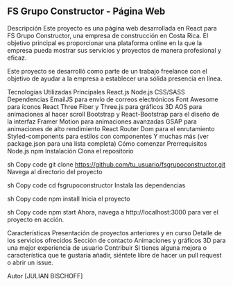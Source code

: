 ## FS Grupo Constructor - Página Web
Descripción
Este proyecto es una página web desarrollada en React para FS Grupo Constructor, una empresa de construcción en Costa Rica. El objetivo principal es proporcionar una plataforma online en la que la empresa pueda mostrar sus servicios y proyectos de manera profesional y eficaz.

Este proyecto se desarrolló como parte de un trabajo freelance con el objetivo de ayudar a la empresa a establecer una sólida presencia en línea.

Tecnologías Utilizadas
Principales
React.js
Node.js
CSS/SASS
Dependencias
EmailJS para envío de correos electrónicos
Font Awesome para íconos
React Three Fiber y Three.js para gráficos 3D
AOS para animaciones al hacer scroll
Bootstrap y React-Bootstrap para el diseño de la interfaz
Framer Motion para animaciones avanzadas
GSAP para animaciones de alto rendimiento
React Router Dom para el enrutamiento
Styled-components para estilos con componentes
Y muchas más (ver package.json para una lista completa)
Cómo comenzar
Prerrequisitos
Node.js
npm
Instalación
Clona el repositorio

sh
Copy code
git clone https://github.com/tu_usuario/fsgrupoconstructor.git
Navega al directorio del proyecto

sh
Copy code
cd fsgrupoconstructor
Instala las dependencias

sh
Copy code
npm install
Inicia el proyecto

sh
Copy code
npm start
Ahora, navega a http://localhost:3000 para ver el proyecto en acción.

Características
Presentación de proyectos anteriores y en curso
Detalle de los servicios ofrecidos
Sección de contacto
Animaciones y gráficos 3D para una mejor experiencia de usuario
Contribuir
Si tienes alguna mejora o característica que te gustaría añadir, siéntete libre de hacer un pull request o abrir un issue.


Autor
[JULIAN BISCHOFF]
